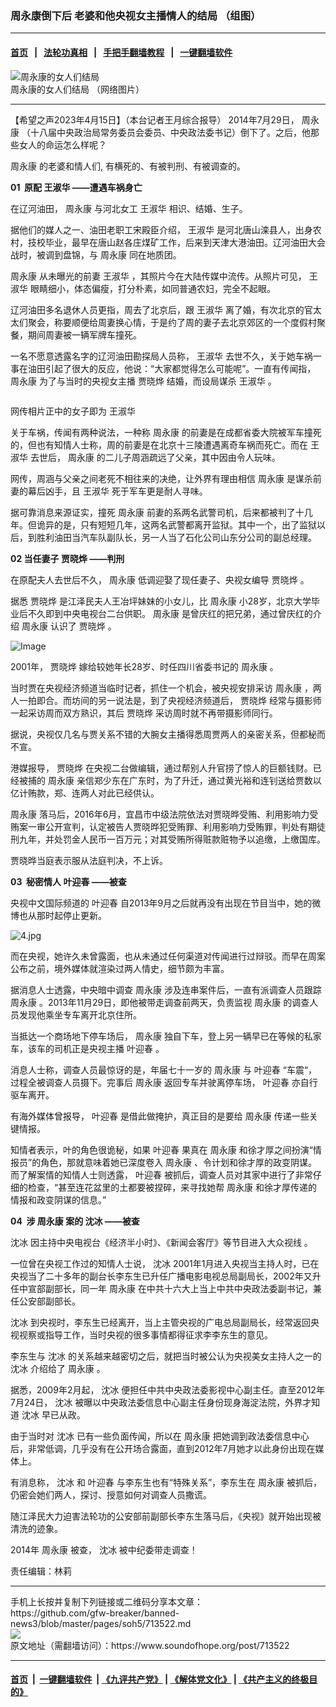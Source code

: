 ### 周永康倒下后 老婆和他央视女主播情人的结局 （组图）
------------------------

#### [首页](https://github.com/gfw-breaker/banned-news3/blob/master/README.md) &nbsp;&nbsp;|&nbsp;&nbsp; [法轮功真相](https://github.com/begood0513/basic/blob/master/README.md)  &nbsp;&nbsp;|&nbsp;&nbsp; [手把手翻墙教程](https://github.com/gfw-breaker/guides/wiki)  &nbsp;&nbsp;|&nbsp;&nbsp; [一键翻墙软件](https://github.com/gfw-breaker/nogfw/blob/master/README.md)  



<div><img alt="周永康的女人们结局" src="https://img.soundofhope.org/2023-04/1-1681582201676.jpg"/>
<br/><figcaption class="caption">
 周永康的女人们结局 （网络图片）
</figcaption></div><hr/>


<div><div class="Content__Wrapper sc-1bvya0-0 elmmKw article_body" data-checkusr="" itemprop="articleBody">
 <div id="post_place_1">
 </div>
 <p class="meta-top">
  <span class="meta">
   【希望之声2023年4月15日】（本台记者王月综合报导）
  </span>
  2014年7月29日，
  <ok href="/term/1295">
   周永康
  </ok>
  （十八届中央政治局常务委员会委员、中央政法委书记）倒下了。之后，他那些女人的命运怎么样呢？
 </p>
 <p>
  <ok href="/term/1295">
   周永康
  </ok>
  的老婆和情人们, 有横死的、有被判刑、有被调查的。
 </p>
 <p>
  <strong>
   01  原配
   <ok href="/term/860618">
    王淑华
   </ok>
   ——遭遇车祸身亡
  </strong>
 </p>
 <p>
  在辽河油田，
  <ok href="/term/1295">
   周永康
  </ok>
  与河北女工
  <ok href="/term/860618">
   王淑华
  </ok>
  相识、结婚、生子。
 </p>
 <p>
  据他们的媒人之一、油田老职工宋殿臣介绍，
  <ok href="/term/860618">
   王淑华
  </ok>
  是河北唐山滦县人，出身农村，技校毕业，最早在唐山赵各庄煤矿工作，后来到天津大港油田。辽河油田大会战时，被调到盘锦，与
  <ok href="/term/1295">
   周永康
  </ok>
  同在地质团。
 </p>
 <p>
  <ok href="/term/1295">
   周永康
  </ok>
  从未曝光的前妻
  <ok href="/term/860618">
   王淑华
  </ok>
  ，其照片今在大陆传媒中流传。从照片可见，
  <ok href="/term/860618">
   王淑华
  </ok>
  眼睛细小，体态偏瘦，打分朴素，如同普通农妇，完全不起眼。
 </p>
 <p>
  辽河油田多名退休人员更指，周去了北京后，跟
  <ok href="/term/860618">
   王淑华
  </ok>
  离了婚，有次北京的官太太们聚会，称要顺便给周妻换心情，于是约了周的妻子去北京郊区的一个度假村聚餐，期间周妻被一辆军牌车撞死。
 </p>
 <p>
  一名不愿意透露名字的辽河油田勘探局人员称，
  <ok href="/term/860618">
   王淑华
  </ok>
  去世不久，关于她车祸一事在油田引起了很大的反应，他说：“大家都觉得怎么可能呢”。一直有传闻指，
  <ok href="/term/1295">
   周永康
  </ok>
  为了与当时的央视女主播
  <ok href="/term/860615">
   贾晓烨
  </ok>
  结婚，而设局谋杀
  <ok href="/term/860618">
   王淑华
  </ok>
  。
 </p>
 <p>
  <img alt="" src="https://m1.aboluowang.com/uploadfile/2014/0730/20140730080752458.webp"/>
 </p>
 <p>
  网传相片正中的女子即为
  <ok href="/term/860618">
   王淑华
  </ok>
 </p>
 <p>
  关于车祸，传闻有两种说法，一种称
  <ok href="/term/1295">
   周永康
  </ok>
  的前妻是在成都省委大院被军车撞死的，但也有知情人士称，周的前妻是在北京十三陵遭遇离奇车祸而死亡。而在
  <ok href="/term/860618">
   王淑华
  </ok>
  去世后，
  <ok href="/term/1295">
   周永康
  </ok>
  的二儿子周涵疏远了父亲，其中因由令人玩味。
 </p>
 <p>
  网传，周涵与父亲之间老死不相往来的决绝，让外界有理由相信
  <ok href="/term/1295">
   周永康
  </ok>
  是谋杀前妻的幕后凶手，且
  <ok href="/term/860618">
   王淑华
  </ok>
  死于军车更是耐人寻味。
 </p>
 <p>
  据可靠消息来源证实，撞死
  <ok href="/term/1295">
   周永康
  </ok>
  前妻的系两名武警司机，后来都被判了十几年。但诡异的是，只有短短几年，这两名武警都离开监狱。其中一个，出了监狱以后，到胜利油田当汽车队副队长，另一人当了石化公司山东分公司的副总经理。
 </p>
 <p>
  <strong>
   02 当任妻子
   <ok href="/term/860615">
    贾晓烨
   </ok>
   ——判刑
  </strong>
 </p>
 <p>
  在原配夫人去世后不久，
  <ok href="/term/1295">
   周永康
  </ok>
  低调迎娶了现任妻子、央视女编导
  <ok href="/term/860615">
   贾晓烨
  </ok>
  。
 </p>
 <p>
  据悉
  <ok href="/term/860615">
   贾晓烨
  </ok>
  是江泽民夫人王冶坪妹妹的小女儿，比
  <ok href="/term/1295">
   周永康
  </ok>
  小28岁，北京大学毕业后不久即到中央电视台二台供职。
  <ok href="/term/1295">
   周永康
  </ok>
  是曾庆红的把兄弟，通过曾庆红的介绍
  <ok href="/term/1295">
   周永康
  </ok>
  认识了
  <ok href="/term/860615">
   贾晓烨
  </ok>
  。
 </p>
 <p>
  <img alt="Image" src="https://pbs.twimg.com/media/Bt5kHhuIgAAKT6M?format=png&amp;name=small"/>
 </p>
 <p>
  2001年，
  <ok href="/term/860615">
   贾晓烨
  </ok>
  嫁给较她年长28岁、时任四川省委书记的
  <ok href="/term/1295">
   周永康
  </ok>
  。
 </p>
 <p>
  当时贾在央视经济频道当临时记者，抓住一个机会，被央视安排采访
  <ok href="/term/1295">
   周永康
  </ok>
  ，两人一拍即合。而坊间的另一说法是，到了央视经济频道后，
  <ok href="/term/860615">
   贾晓烨
  </ok>
  经常与摄影师一起采访周而双方熟识，其后
  <ok href="/term/860615">
   贾晓烨
  </ok>
  采访周时就不再带摄影师同行。
 </p>
 <p>
  据说，央视仅几名与贾关系不错的大腕女主播得悉周贾两人的亲密关系，但都秘而不宣。
 </p>
 <p>
  港媒报导，
  <ok href="/term/860615">
   贾晓烨
  </ok>
  在央视二台做编辑，通过帮别人升官捞了惊人的巨额钱财。已经被捕的
  <ok href="/term/1295">
   周永康
  </ok>
  亲信郑少东在广东时，为了升迁，通过黄光裕和连钊送给贾数以亿计贿款，郑、连两人对此已经供认。
 </p>
 <p>
  <ok href="/term/1295">
   周永康
  </ok>
  落马后，2016年6月，宜昌市中级法院依法对贾晓晔受贿、利用影响力受贿案一审公开宣判，认定被告人贾晓晔犯受贿罪、利用影响力受贿罪，判处有期徒刑九年，并处罚金人民币一百万元；对其受贿所得赃款赃物予以追缴，上缴国库。
 </p>
 <p>
  贾晓晔当庭表示服从法庭判决，不上诉。
 </p>
 <p>
  <strong>
   03  秘密情人
   <ok href="/term/860612">
    叶迎春
   </ok>
   ——被查
  </strong>
 </p>
 <p>
  央视中文国际频道的
  <ok href="/term/860612">
   叶迎春
  </ok>
  自2013年9月之后就再没有出现在节目当中，她的微博也从那时起停止更新。
 </p>
 <p>
  <img alt="4.jpg" src="https://www.fanfubiji.net/upload/2020/08/202008261598420628922009.jpg" title="4.jpg"/>
 </p>
 <p>
  而在央视，她许久未曾露面，也从未通过任何渠道对传闻进行过辩驳。而早在周案公布之前，境外媒体就渲染过两人情史，细节颇为丰富。
 </p>
 <p>
  据消息人士透露，中央暗中调查
  <ok href="/term/1295">
   周永康
  </ok>
  涉及连串案件后，一直有派调查人员跟踪
  <ok href="/term/1295">
   周永康
  </ok>
  。2013年11月29日，即他被带走调查前两天，负责监视
  <ok href="/term/1295">
   周永康
  </ok>
  的调查人员发现他乘坐专车离开北京住所。
 </p>
 <p>
  当抵达一个商场地下停车场后，
  <ok href="/term/1295">
   周永康
  </ok>
  独自下车，登上另一辆早已在等候的私家车，该车的司机正是央视主播
  <ok href="/term/860612">
   叶迎春
  </ok>
  。
 </p>
 <p>
  消息人士称，调查人员最惊讶的是，年届七十一岁的
  <ok href="/term/1295">
   周永康
  </ok>
  与
  <ok href="/term/860612">
   叶迎春
  </ok>
  “车震“，过程全被调查人员摄下。完事后
  <ok href="/term/1295">
   周永康
  </ok>
  返回专车并驶离停车场，
  <ok href="/term/860612">
   叶迎春
  </ok>
  亦自行驱车离开。
 </p>
 <p>
  有海外媒体曾报导，
  <ok href="/term/860612">
   叶迎春
  </ok>
  是借此做掩护，真正目的是要给
  <ok href="/term/1295">
   周永康
  </ok>
  传递一些关键情报。
 </p>
 <p>
  知情者表示，叶的角色很诡秘，如果
  <ok href="/term/860612">
   叶迎春
  </ok>
  果真在
  <ok href="/term/1295">
   周永康
  </ok>
  和徐才厚之间扮演“情报员”的角色，那就意味着她已深度卷入
  <ok href="/term/1295">
   周永康
  </ok>
  、令计划和徐才厚的政变阴谋。而了解案情的知情人士则透露，
  <ok href="/term/860612">
   叶迎春
  </ok>
  被抓后，调查人员对其家中进行了非常仔细的检查，“甚至连花盆里的土都要被捏碎，来寻找她帮
  <ok href="/term/1295">
   周永康
  </ok>
  和徐才厚传递的情报和政变阴谋的信息。”
 </p>
 <p>
  <strong>
   04  涉
   <ok href="/term/1295">
    周永康
   </ok>
   案的
   <ok href="/term/13296">
    沈冰
   </ok>
   ——被查
  </strong>
 </p>
 <p>
  <ok href="/term/13296">
   沈冰
  </ok>
  因主持中央电视台《经济半小时》、《新闻会客厅》等节目进入大众视线 。
 </p>
 <p>
  一位曾在央视工作过的知情人士说，
  <ok href="/term/13296">
   沈冰
  </ok>
  2001年1月进入央视当主持人时，已在央视当了二十多年的副台长李东生已升任广播电影电视总局副局长，2002年又升任中宣部副部长，同一年
  <ok href="/term/1295">
   周永康
  </ok>
  在中共十六大上当上中共中央政法委副书记，兼任公安部副部长。
 </p>
 <p>
  <ok href="/term/13296">
   沈冰
  </ok>
  到央视时，李东生已经离开，当上主管央视的广电总局副局长，经常返回央视视察或指导工作，当时央视的很多事情都得征求李李东生的意见。
 </p>
 <p>
  李东生与
  <ok href="/term/13296">
   沈冰
  </ok>
  的关系越来越密切之后，就把当时被公认为央视美女主持人之一的
  <ok href="/term/13296">
   沈冰
  </ok>
  介绍给了
  <ok href="/term/1295">
   周永康
  </ok>
  。
 </p>
 <p>
  据悉，2009年2月起，
  <ok href="/term/13296">
   沈冰
  </ok>
  便担任中共中央政法委影视中心副主任。直至2012年7月24日，
  <ok href="/term/13296">
   沈冰
  </ok>
  被曝以中央政法委信息中心副主任身份现身海淀法院，外界才知道
  <ok href="/term/13296">
   沈冰
  </ok>
  早已从政。
 </p>
 <p>
  由于当时对
  <ok href="/term/13296">
   沈冰
  </ok>
  已有一些负面传闻，所以在
  <ok href="/term/1295">
   周永康
  </ok>
  把她调到政法委信息中心后，非常低调，几乎没有在公开场合露面，直到2012年7月她才以此身份出现在媒体上。
 </p>
 <p>
  有消息称，
  <ok href="/term/13296">
   沈冰
  </ok>
  和
  <ok href="/term/860612">
   叶迎春
  </ok>
  与李东生也有“特殊关系”，李东生在
  <ok href="/term/1295">
   周永康
  </ok>
  被抓后，仍密会她们两人，探讨、授意如何对调查人员撒谎。
 </p>
 <p>
  随江泽民大力迫害法轮功的公安部前副部长李东生落马后，《央视》就开始出现被清洗的迹象。
 </p>
 <p>
  2014年
  <ok href="/term/1295">
   周永康
  </ok>
  被查，
  <ok href="/term/13296">
   沈冰
  </ok>
  被中纪委带走调查！
 </p>
 <p class="meta-btm">
  责任编辑：林莉
 </p>
</div>
</div>
<hr/>
手机上长按并复制下列链接或二维码分享本文章：<br/>
https://github.com/gfw-breaker/banned-news3/blob/master/pages/soh5/713522.md <br/>
<a href='https://github.com/gfw-breaker/banned-news3/blob/master/pages/soh5/713522.md'><img src='https://github.com/gfw-breaker/banned-news3/blob/master/pages/soh5/713522.md.png'/></a> <br/>
原文地址（需翻墙访问）：https://www.soundofhope.org/post/713522


------------------------
#### [首页](https://github.com/gfw-breaker/banned-news3/blob/master/README.md) &nbsp;|&nbsp; [一键翻墙软件](https://github.com/gfw-breaker/nogfw/blob/master/README.md) &nbsp;| [《九评共产党》](https://github.com/gfw-breaker/9ping.md/blob/master/README.md#九评之一评共产党是什么) | [《解体党文化》](https://github.com/gfw-breaker/jtdwh.md/blob/master/README.md) | [《共产主义的终极目的》](https://github.com/gfw-breaker/gczydzjmd.md/blob/master/README.md)


<img src='http://gfw-breaker.win/banned-news3/pages/soh5/713522.md' width='0px' height='0px'/>